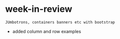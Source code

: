 # week-in-review

```JUmbotrons, containers banners etc with bootstrap```

* added column and row examples
